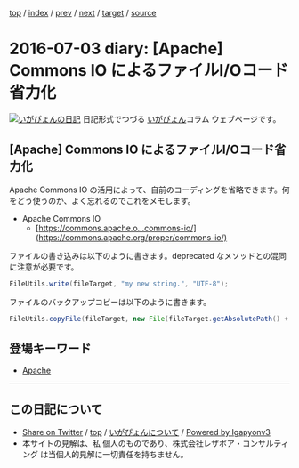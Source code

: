 [top](../index.html) 
 / [index](index.html) 
 / [prev](ig160630.html) 
 / [next](ig160704.html) 
 / [target](http://www.igapyon.jp/igapyon/diary/2016/ig160703.html) 
 / [source](https://github.com/igapyon/diary/blob/master/2016/ig160703.src.md) 

2016-07-03 diary: [Apache] Commons IO によるファイルI/Oコード省力化
=====================================================================================================
[![いがぴょんの日記](http://www.igapyon.jp/igapyon/diary/images/iga200306s.jpg "いがぴょん")](http://www.igapyon.jp/igapyon/diary/memo/memoigapyon.html) 日記形式でつづる [いがぴょん](http://www.igapyon.jp/igapyon/diary/memo/memoigapyon.html)コラム ウェブページです。

## [Apache] Commons IO によるファイルI/Oコード省力化

Apache Commons IO の活用によって、自前のコーディングを省略できます。何をどう使うのか、よく忘れるのでこれをメモします。

* Apache Commons IO
  * [https://commons.apache.o...commons-io/](https://commons.apache.org/proper/commons-io/)


ファイルの書き込みは以下のように書きます。deprecated なメソッドとの混同に注意が必要です。

```java
FileUtils.write(fileTarget, "my new string.", "UTF-8");
```


ファイルのバックアップコピーは以下のように書きます。

```java
FileUtils.copyFile(fileTarget, new File(fileTarget.getAbsolutePath() + ".orig"), true);
```

## 登場キーワード

* [Apache](../keyword/apache.html)

----------------------------------------------------------------------------------------------------

## この日記について

* [Share on Twitter](https://twitter.com/intent/tweet?hashtags=igapyon%2Cdiary%2C%E3%81%84%E3%81%8C%E3%81%B4%E3%82%87%E3%82%93%2CApache&text=%5BApache%5D+Commons+IO+%E3%81%AB%E3%82%88%E3%82%8B%E3%83%95%E3%82%A1%E3%82%A4%E3%83%ABI%2FO%E3%82%B3%E3%83%BC%E3%83%89%E7%9C%81%E5%8A%9B%E5%8C%96&url=http%3A%2F%2Fwww.igapyon.jp%2Figapyon%2Fdiary%2F2016%2Fig160703.html) / [top](../index.html) / [いがぴょんについて](http://www.igapyon.jp/igapyon/diary/memo/memoigapyon.html) / [Powered by Igapyonv3](https://github.com/igapyon/igapyonv3)
* 本サイトの見解は、私 個人のものであり、株式会社レザボア・コンサルティング は当個人的見解に一切責任を持ちません。 
